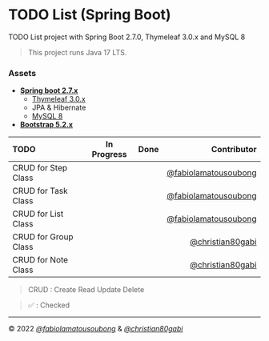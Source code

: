 # TODO List (Spring Boot)

TODO List project with Spring Boot 2.7.0, Thymeleaf 3.0.x and MySQL 8

> This project runs Java 17 LTS.

### Assets

- **[Spring boot 2.7.x](https://start.spring.io/)**
  - [Thymeleaf 3.0.x](https://www.thymeleaf.org/doc/tutorials/3.0/extendingthymeleaf.html)
  - JPA & Hibernate
  - [MySQL 8](https://www.mysql.com/)
- **[Bootstrap 5.2.x](https://getbootstrap.com/docs/5.2/getting-started/introduction/)**

TODO                 | In Progress | Done  | Contributor
:------------------- | :----------:| :---: | -----------:
CRUD for Step Class  |             |       | [@fabiolamatousoubong](https://github.com/fabiolamatousoubong)
CRUD for Task Class  |             |       | [@fabiolamatousoubong](https://github.com/fabiolamatousoubong)
CRUD for List Class  |             |       | [@fabiolamatousoubong](https://github.com/fabiolamatousoubong)
CRUD for Group Class |             |       | [@christian80gabi](https://github.com/christian80gabi)
CRUD for Note Class  |             |       | [@christian80gabi](https://github.com/christian80gabi)

> CRUD : Create Read Update Delete

> ✅ : Checked

---

© 2022 _[@fabiolamatousoubong](https://github.com/fabiolamatousoubong)_ & _[@christian80gabi](https://github.com/christian80gabi)_

